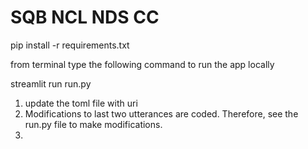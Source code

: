 # SQB NCL NDS CC 

pip install -r requirements.txt

from terminal type the following command to run the app locally

streamlit run run.py

1. update the toml file with uri
2. Modifications to last two utterances are coded. Therefore, see the run.py file to make modifications.
3. 
